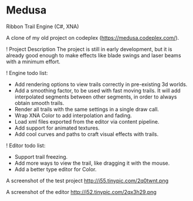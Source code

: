 Medusa
======

Ribbon Trail Engine (C#, XNA)

A clone of my old project on codeplex (https://medusa.codeplex.com/).


! Project Description
The project is still in early development, but it is already good enough to make effects like blade swings and laser beams with a minimum effort.


! Engine todo list:
* Add rendering options to view trails correctly in pre-existing 3d worlds.
* Add a smoothing factor, to be used with fast moving trails. It will add interpolated segments between other segments, in order to always obtain smooth trails.
* Render all trails with the same settings in a single draw call.
* Wrap XNA Color to add interpolation and fading.
* Load xml files exported from the editor via content pipeline.
* Add support for animated textures.
* Add cool curves and paths to craft visual effects with trails.


! Editor todo list:
* Support trail freezing.
* Add more ways to view the trail, like dragging it with the mouse.
* Add a better type editor for Color.


A screenshot of the test project http://i55.tinypic.com/2q0twnt.png

A screenshot of the editor http://i52.tinypic.com/2qx3h29.png
